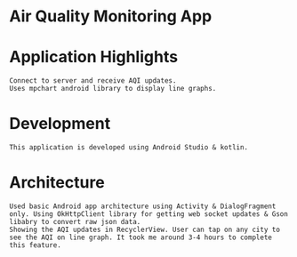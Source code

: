 # Air Quality Monitoring App

# Application Highlights
    Connect to server and receive AQI updates.
    Uses mpchart android library to display line graphs.

# Development
    This application is developed using Android Studio & kotlin.
    
# Architecture
    Used basic Android app architecture using Activity & DialogFragment only. Using OkHttpClient library for getting web socket updates & Gson libabry to convert raw json data. 
    Showing the AQI updates in RecyclerView. User can tap on any city to see the AQI on line graph. It took me around 3-4 hours to complete this feature.
